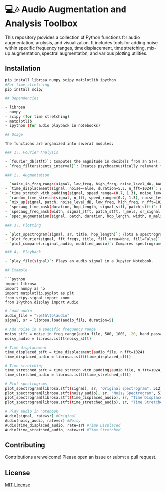 
# 💻🎶 Audio Augmentation and Analysis Toolbox

This repository provides a collection of Python functions for audio augmentation, analysis, and visualization. It includes tools for adding noise within specific frequency ranges, time displacement, time stretching, mix-up augmentation, spectral augmentation, and various plotting utilities.

## Installation


  ```bash
  pip install librosa numpy scipy matplotlib ipython
  #For time stretching
  pip install scipy

## Dependencies

  - librosa
  - numpy
  - scipy (for time stretching)
  - matplotlib
  - ipython (for audio playback in notebooks)

## Usage

The functions are organized into several modules:

### 1\. Fourier Analysis

  - `fourier_db(stft)`: Computes the magnitude in decibels from an STFT.
  - `freq_filters(cents_interval)`: Creates psychoacoustically relevant frequency filters.

### 2\. Augmentation

  - `noise_in_freq_range(signal, low_freq, high_freq, noise_level_dB, band_pass=False, n_fft=2048)`: Adds or replaces noise within a specified frequency range.
  - `time_displacement(signal, noise=False, duration=5.0, n_fft=1024)`: Applies time displacement to an audio signal.
  - `time_stretch_with_padding(signal, speed_range=(0.7, 1.3), noise_level=0.001, n_fft=1024)`: Performs time stretching with padding.
  - `random_time_stretch(signal, n_fft, speed_range=(0.7, 1.3), noise_level=0.001)`: Applies random time stretching.
  - `mix_up(signal, patch, noise_level_dB, low_freq, high_freq, n_fft=1024)`: Applies a patch audio file to the original STFT within a specific frequency range.
  - `specaug_time_mask(duration, hop_length, signal_stft, patch_stft)`: Performs random time masking.
  - `specaug_freq_mask(width, signal_stft, patch_stft, n_mels, sr_signal)`: Performs random frequency masking.
  - `spec_augmentation(signal, patch, duration, hop_length, width, n_mels, n_fft)`: Combines random time and frequency masking.

### 3\. Plotting

  - `plot_spectrogram(signal, sr, title, hop_length)`: Plots a spectrogram.
  - `plot_fourier(signal, fft_freqs, title, fill_area=None, fill=False)`: Plots the Fourier transform.
  - `plot_compare(original_audio, modified_audio)`: Compares spectrograms of original and modified audio.

### 4\. Playback

  - `play_file(signal)`: Plays an audio signal in a Jupyter Notebook.

## Example

```python
import librosa
import numpy as np
import matplotlib.pyplot as plt
from scipy.signal import zoom  
from IPython.display import Audio 

# Load audio
audio_file = "\path\to\audio"
signal, sr = librosa.load(audio_file, duration=5)

# Add noise in a specific frequency range
noisy_stft = noise_in_freq_range(audio_file, 500, 1000, -20, band_pass=False, n_fft=1024)
noisy_audio = librosa.istft(noisy_stft)

# Time displacement
time_displaced_stft = time_displacement(audio_file, n_fft=1024)
time_displaced_audio = librosa.istft(time_displaced_stft)

# Time stretching
time_stretched_stft = time_stretch_with_padding(audio_file, n_fft=1024)
time_stretched_audio = librosa.istft(time_stretched_stft)

# Plot spectrograms
plot_spectrogram(librosa.stft(signal), sr, "Original Spectrogram", 512) #Example hop_length
plot_spectrogram(librosa.stft(noisy_audio), sr, "Noisy Spectrogram", 512)
plot_spectrogram(librosa.stft(time_displaced_audio), sr, "Time Displaced Spectrogram", 512)
plot_spectrogram(librosa.stft(time_stretched_audio), sr, "Time Stretched Spectrogram", 512)

# Play audio in notebook
Audio(signal, rate=sr) #Original
Audio(noisy_audio, rate=sr) #Noisy
Audio(time_displaced_audio, rate=sr) #Time Displaced
Audio(time_stretched_audio, rate=sr) #Time Stretched

```

## Contributing

Contributions are welcome\! Please open an issue or submit a pull request.

## License

[MIT License](https://www.google.com/url?sa=E&source=gmail&q=LICENSE)
```
```
